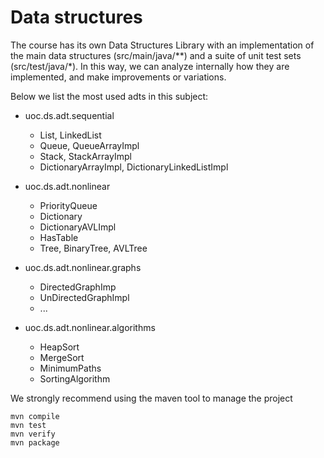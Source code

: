 # Data structures

The course has its own Data Structures Library with an implementation of the main data structures (src/main/java/**) and a suite of unit test sets (src/test/java/*). In this way, we can analyze internally how they are implemented, and make improvements or variations. 

Below we list the most used adts in this subject:

* uoc.ds.adt.sequential
  * List, LinkedList
  * Queue, QueueArrayImpl
  * Stack, StackArrayImpl
  * DictionaryArrayImpl, DictionaryLinkedListImpl

* uoc.ds.adt.nonlinear
  * PriorityQueue
  * Dictionary
  * DictionaryAVLImpl
  * HasTable
  * Tree, BinaryTree, AVLTree

* uoc.ds.adt.nonlinear.graphs
  * DirectedGraphImp
  * UnDirectedGraphImpl
  * ...

* uoc.ds.adt.nonlinear.algorithms
  * HeapSort
  * MergeSort
  * MinimumPaths
  * SortingAlgorithm

We strongly recommend using the maven tool to manage the project
```
mvn compile
mvn test
mvn verify
mvn package
```